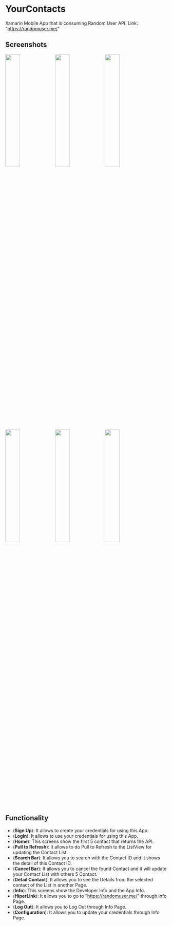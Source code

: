 # YourContacts
Xamarin Mobile App that is consuming Random User API. Link: "https://randomuser.me/"

## Screenshots

<p aling="center">
<img src="/ScreenShots/Screen01" width="30%" /> <img src="/ScreenShots/Screen02" width="30%" /> 
<img src="/ScreenShots/Screen03" width="30%" /> <img src="/ScreenShots/Screen04" width="30%" /> 
<img src="/ScreenShots/Screen05" width="30%" /> <img src="/ScreenShots/Screen06" width="30%" /> 
</p>

## Functionality

- (**Sign Up**): It allows to create your credentials for using this App.
- (**Login**): It allows to use your credentials for using this App.
- (**Home**): This screens show the first 5 contact that returns the API.
- (**Pull to Refresh**): It allows to do Pull to Refresh to the ListView for updating the Contact List.
- (**Search Bar**): It allows you to search with the Contact ID and it shows the detail of this Contact ID.
- (**Cancel Bar**): It allows you to cancel the found Contact and it will update your Contact List with others 5 Contact.
- (**Detail Contact**): It allows you to see the Details from the selected contact of the List in another Page.
- (**Info**): This screens show the Developer Info and the App Info.
- (**HiperLink**): It allows you to go to "https://randomuser.me/" through Info Page.
- (**Log Out**): It allows you to Log Out through Info Page.
- (**Configuration**): It allows you to update your credentials through Info Page.
